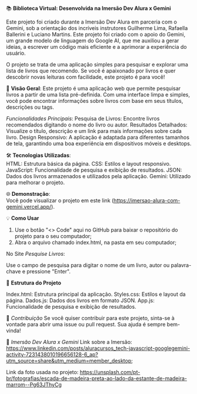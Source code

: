 📚 **Biblioteca Virtual: Desenvolvida na Imersão Dev Alura x Gemini**




Este projeto foi criado durante a Imersão Dev Alura em parceria com o Gemini, sob a orientação dos incríveis instrutores Guilherme Lima, Rafaella Ballerini e Luciano Martins. 
Este projeto foi criado com o apoio do Gemini, um grande modelo de linguagem do Google AI, que me auxiliou a gerar ideias, a escrever um código mais eficiente e a aprimorar a experiência do usuário.




O projeto se trata de uma aplicação simples para pesquisar e explorar uma lista de livros que recomendo. Se você é apaixonado por livros e quer descobrir novas leituras com facilidade, este projeto é para você!





🚀 **Visão Geral**: 
Este projeto é uma aplicação web que permite pesquisar livros a partir de uma lista pré-definida. Com uma interface limpa e simples, você pode encontrar informações sobre livros com base em seus títulos, descrições ou tags.




*Funcionalidades Principais*: 
Pesquisa de Livros: Encontre livros recomendados digitando o nome do livro ou autor.
Resultados Detalhados: Visualize o título, descrição e um link para mais informações sobre cada livro.
Design Responsivo: A aplicação é adaptada para diferentes tamanhos de tela, garantindo uma boa experiência em dispositivos móveis e desktops.





🛠️ **Tecnologias Utilizadas**:  
HTML: Estrutura básica da página.
CSS: Estilos e layout responsivo.
JavaScript: Funcionalidade de pesquisa e exibição de resultados.
JSON: Dados dos livros armazenados e utilizados pela aplicação.
Gemini: Utilizado para melhorar o projeto.




🌐 **Demonstração**:  
Você pode visualizar o projeto em este link (https://imersao-alura-com-gemini.vercel.app/).





💡 **Como Usar**

1. Use o botão "<> Code" aqui no GitHub para baixar o repositório do projeto para o seu computador;
2. Abra o arquivo chamado index.html, na pasta em seu computador;

No Site *Pesquise Livros*:

Use o campo de pesquisa para digitar o nome de um livro, autor ou palavra-chave e pressione "Enter".




📁 **Estrutura do Projeto**

Index.html: Estrutura principal da aplicação.
Styles.css: Estilos e layout da página.
Dados.js: Dados dos livros em formato JSON.
App.js: Funcionalidade de pesquisa e exibição de resultados.


🤖 *Contribuição*
Se você quiser contribuir para este projeto, sinta-se à vontade para abrir uma issue ou pull request. Sua ajuda é sempre bem-vinda!





📄 *Imersão Dev Alura x Gemini*
Link sobre a Imersão: https://www.linkedin.com/posts/aluracursos_tech-javascript-googlegemini-activity-7231438010196656128-6_ap?utm_source=share&utm_medium=member_desktop;

Link da foto usada no projeto: https://unsplash.com/pt-br/fotografias/escada-de-madeira-preta-ao-lado-da-estante-de-madeira-marrom--Pg63JThyCg

